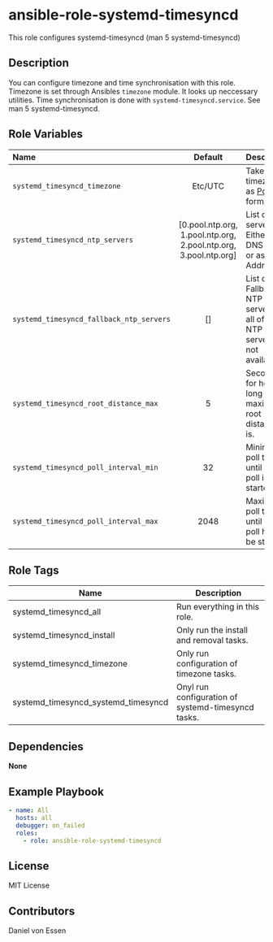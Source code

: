 # ansible-role-systemd-timesyncd

This role configures systemd-timesyncd (man 5 systemd-timesyncd)

## Description

You can configure timezone and time synchronisation with this role.
Timezone is set through Ansibles `timezone` module. It looks up neccessary utilities.
Time synchronisation is done with `systemd-timesyncd.service`. See man 5 systemd-timesyncd.

## Role Variables


| Name                                     |                             Default                              | Description                                                                                            |
| :--------------------------------------- | :--------------------------------------------------------------: | ------------------------------------------------------------------------------------------------------ |
| `systemd_timesyncd_timezone`             |                             Etc/UTC                              | Takes the timezone as [Posix TZ](https://en.wikipedia.org/wiki/List_of_tz_database_time_zones) format. |
| `systemd_timesyncd_ntp_servers`          | [0.pool.ntp.org, 1.pool.ntp.org, 2.pool.ntp.org, 3.pool.ntp.org] | List of NTP servers. Either as DNS-Name or as IP-Address.                                              |
| `systemd_timesyncd_fallback_ntp_servers` |                                []                                | List of Fallback NTP servers. If all of the NTP servers are not available.                             |
| `systemd_timesyncd_root_distance_max`    |                                5                                 | Seconds for how long the maximum root distances is.                                                    |
| `systemd_timesyncd_poll_interval_min`    |                                32                                | Minimum poll time until a new poll is started.                                                         |
| `systemd_timesyncd_poll_interval_max`    |                               2048                               | Maximum poll time until a new poll has to be started.                                                  |

## Role Tags

| Name                                | Description                                        |
| ----------------------------------- | -------------------------------------------------- |
| systemd_timesyncd_all               | Run everything in this role.                       |
| systemd_timesyncd_install           | Only run the install and removal tasks.            |
| systemd_timesyncd_timezone          | Only run configuration of timezone tasks.          |
| systemd_timesyncd_systemd_timesyncd | Onyl run configuration of systemd-timesyncd tasks. |

## Dependencies

**None**

## Example Playbook


```yaml
- name: All
  hosts: all
  debugger: on_failed
  roles:
    - role: ansible-role-systemd-timesyncd
```

## License

MIT License

## Contributors

Daniel von Essen
